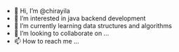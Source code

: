 - 👋 Hi, I’m @chirayila
- 👀 I’m interested in java backend development
- 🌱 I’m currently learning data structures and algorithms
- 💞️ I’m looking to collaborate on ...
- 📫 How to reach me ...

<!---
chirayila/chirayila is a ✨ special ✨ repository because its `README.md` (this file) appears on your GitHub profile.
You can click the Preview link to take a look at your changes.
--->
